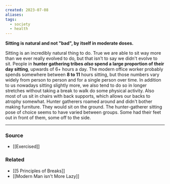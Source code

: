 ```yaml
---
created: 2023-07-08
aliases: 
tags:
  - society
  - health
---
```

**Sitting is natural and not "bad", by itself in moderate doses.**

Sitting is an incredibly natural thing to do. True we are able to sit way more than we ever really evolved to do, but that isn't to say we didn't evolve to sit. People in **hunter gathering tribes *also* spend a large proportion of their day sitting**, upwards of 6+ hours a day. The modern office worker probably spends somewhere between **8 to 11** hours sitting, but those numbers vary widely from person to person and for a single person over time. In addition to us nowadays sitting slightly more, we also tend to do so in longer stretches without taking a break to walk do some physical activity. Also most of us sit in chairs with back supports, which allows our backs to atrophy somewhat. Hunter gatherers roamed around and didn't bother making furniture. They would sit on the ground. The hunter-gatherer sitting pose of choice seems to have varied between groups. Some had their feet out in front of them, some off to the side.

****
### Source
- [[Exercised]]

### Related
- [[5 Principles of Breaks]] 
- [[Modern Man isn't  More  Lazy]]